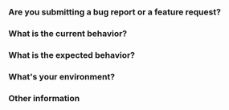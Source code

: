 ### Are you submitting a **bug report** or a **feature request**?



### What is the current behavior?
<!-- If this is a bug, please include steps to reproduce. -->


### What is the expected behavior?


### What's your environment?
<!-- Include Squidwarc version and OS affected, etc. -->


### Other information
<!-- Include here any detailed explanation, stacktraces, related issues, links for Stack Overflow, Twitter, etc. -->